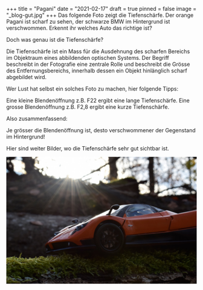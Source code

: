 +++
title = "Pagani"
date = "2021-02-17"
draft = true
pinned = false
image = "_blog-gut.jpg"
+++
Das folgende Foto zeigt die Tiefenschärfe. Der orange Pagani ist scharf zu sehen, der schwarze BMW im Hintergrund ist verschwommen. Erkennt ihr welches Auto das richtige ist?

Doch was genau ist die Tiefenschärfe?

Die Tiefenschärfe ist ein Mass für die Ausdehnung des scharfen Bereichs im Objektraum eines abbildenden optischen Systems. Der Begriff beschreibt in der Fotografie eine zentrale Rolle und beschreibt die Grösse des Entfernungsbereichs, innerhalb dessen ein Objekt hinlänglich scharf abgebildet wird. 

Wer Lust hat selbst ein solches Foto zu machen, hier folgende Tipps:

Eine kleine Blendenöffnung z.B. F22 ergibt eine lange Tiefenschärfe. Eine grosse Blendenöffnung z.B. F2,8 ergibt eine kurze Tiefenschärfe. 

Also zusammenfassend:

Je grösser die Blendenöffnung ist, desto verschwommener der Gegenstand im Hintergrund!

Hier sind weiter Bilder, wo die Tiefenschärfe sehr gut sichtbar ist.

![](_dsc0107-gut.jpg)